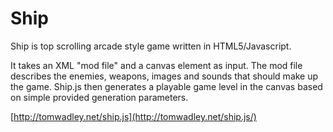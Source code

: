 Ship
====

Ship is top scrolling arcade style game written in HTML5/Javascript.

It takes an XML "mod file" and a canvas element as input. The mod file
describes the enemies, weapons, images and sounds that should make up
the game. Ship.js then generates a playable game level in the canvas
based on simple provided generation parameters.

[http://tomwadley.net/ship.js](http://tomwadley.net/ship.js/)

